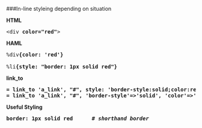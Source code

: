 ###In-line styleing depending on situation

<b>HTML</b>
<pre>
&lt;div <b>color="red"</b>&gt
</pre>

<b>HAML</b>
<pre>
%div<b>{color: 'red'}</b>

%li<b>{style: "border: 1px solid red"}
</pre>

<b>link_to</b>
<pre>
= link_to 'a_link', "#", <b>style: 'border-style:solid;color:red'</b>
= link_to 'a_link', "#", <b>'border-style'=>'solid', 'color'=>'red'</b>
</pre>

<b>Useful Styling</b>
<pre>
<b>border: 1px solid red</b>      <em># shorthand border</em>
</pre>
